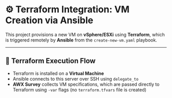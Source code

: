 # ⚙️ Terraform Integration: VM Creation via Ansible

This project provisions a new VM on **vSphere/ESXi** using **Terraform**, which is triggered remotely by **Ansible** from the `create-new-vm.yaml` playbook.

---

## 🧱 Terraform Execution Flow

- Terraform is installed on a **Virtual Machine**
- Ansible connects to this server over SSH using `delegate_to`
- **AWX Survey** collects VM specifications, which are passed directly to Terraform using `-var` flags (no `terraform.tfvars` file is created)
